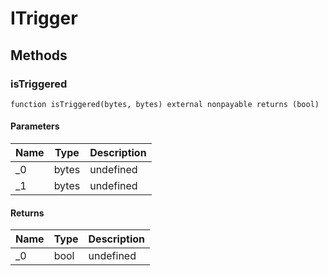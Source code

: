 # ITrigger









## Methods

### isTriggered

```solidity
function isTriggered(bytes, bytes) external nonpayable returns (bool)
```





#### Parameters

| Name | Type | Description |
|---|---|---|
| _0 | bytes | undefined
| _1 | bytes | undefined

#### Returns

| Name | Type | Description |
|---|---|---|
| _0 | bool | undefined





